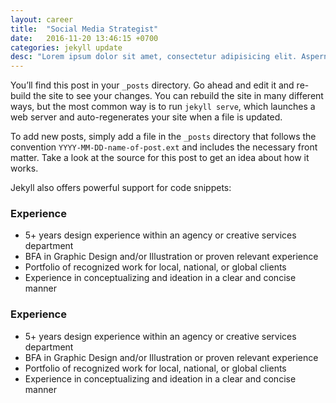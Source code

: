 ```yaml
---
layout: career
title:  "Social Media Strategist"
date:   2016-11-20 13:46:15 +0700
categories: jekyll update
desc: "Lorem ipsum dolor sit amet, consectetur adipisicing elit. Aspernatur perspiciatis quibusdam, quisquam, nisi veritatis."
---
```


You’ll find this post in your `_posts` directory. Go ahead and edit it and re-build the site to see your changes. You can rebuild the site in many different ways, but the most common way is to run `jekyll serve`, which launches a web server and auto-regenerates your site when a file is updated.

To add new posts, simply add a file in the `_posts` directory that follows the convention `YYYY-MM-DD-name-of-post.ext` and includes the necessary front matter. Take a look at the source for this post to get an idea about how it works.

Jekyll also offers powerful support for code snippets:

### Experience

- 5+ years design experience within an agency or creative services department
- BFA in Graphic Design and/or Illustration or proven relevant experience
- Portfolio of recognized work for local, national, or global clients
- Experience in conceptualizing and ideation in a clear and concise manner

### Experience

- 5+ years design experience within an agency or creative services department
- BFA in Graphic Design and/or Illustration or proven relevant experience
- Portfolio of recognized work for local, national, or global clients
- Experience in conceptualizing and ideation in a clear and concise manner
